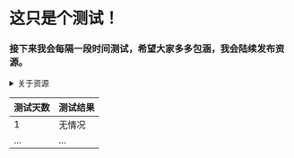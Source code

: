 # 这只是个测试！

### 接下来我会每隔一段时间测试，希望大家多多包涵，我会陆续发布资源。
<details>
<summary>关于资源</summary>
资源是一些网上的文件分享，安全无害。有些文件需要重命名，将".aspx"的后缀删掉才可解压。若需要解压密码，填"SBBgithub1"。
</details>

|测试天数|测试结果|
-|-
|   1    |   无情况   |
|   ...|   ...|
